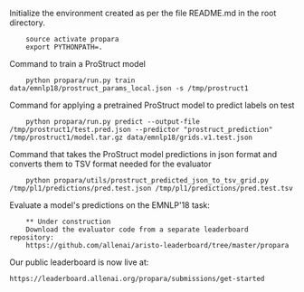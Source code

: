 Initialize the environment created as per the file README.md in the root directory.
```
    source activate propara
    export PYTHONPATH=.
```

Command to train a ProStruct model

```
    python propara/run.py train data/emnlp18/prostruct_params_local.json -s /tmp/prostruct1
```

Command for applying a pretrained ProStruct model to predict labels on test

```
    python propara/run.py predict --output-file /tmp/prostruct1/test.pred.json --predictor "prostruct_prediction" /tmp/prostruct1/model.tar.gz data/emnlp18/grids.v1.test.json
```

Command that takes the ProStruct model predictions in json format and converts them to TSV format needed for the evaluator

```
    python propara/utils/prostruct_predicted_json_to_tsv_grid.py /tmp/pl1/predictions/pred.test.json /tmp/pl1/predictions/pred.test.tsv
```

Evaluate a model's predictions on the EMNLP'18 task:

```
    ** Under construction
    Download the evaluator code from a separate leaderboard repository:
    https://github.com/allenai/aristo-leaderboard/tree/master/propara
```

Our public leaderboard is now live at:
```
https://leaderboard.allenai.org/propara/submissions/get-started
```